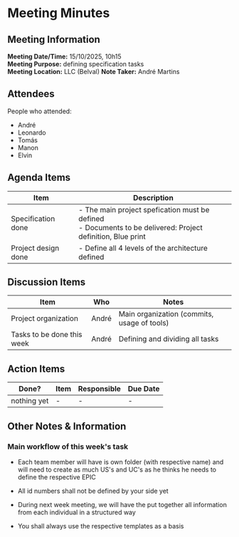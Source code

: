 # Meeting Minutes
## Meeting Information
**Meeting Date/Time:** 15/10/2025, 10h15  
**Meeting Purpose:** defining specification tasks  
**Meeting Location:** LLC (Belval)
**Note Taker:** André Martins  

## Attendees
People who attended:
- André
- Leonardo
- Tomás
- Manon
- Elvin


## Agenda Items

Item                | Description
------------------- | ---------------------------------------------------------------------------------------------------------------
Specification done  | - The main project spefication must be defined <br> - Documents to be delivered: Project definition, Blue print
Project design done | - Define all 4 levels of the architecture defined

## Discussion Items
Item | Who | Notes |
---- | ---- | ---- |
Project organization | André | Main organization (commits, usage of tools) |
Tasks to be done this week | André | Defining and dividing all tasks


## Action Items
| Done?       | Item | Responsible | Due Date |
| ----------- | ---- | ----------- | -------- |
| nothing yet | -    | -           | -        |

## Other Notes & Information

### Main workflow of this week's task

- Each team member will have is own folder (with respective name) and will need to create as much US's and UC's as he thinks he needs to define the respective EPIC

- All id numbers shall not be defined by your side yet

- During next week meeting, we will have the put together all information from each individual in a structured way

- You shall always use the respective templates as a basis